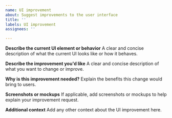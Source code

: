 ```yaml
---
name: UI improvement
about: Suggest improvements to the user interface
title: ''
labels: UI improvement
assignees: ''

---
```


**Describe the current UI element or behavior**
A clear and concise description of what the current UI looks like or how it behaves.

**Describe the improvement you'd like**
A clear and concise description of what you want to change or improve.

**Why is this improvement needed?**
Explain the benefits this change would bring to users.

**Screenshots or mockups**
If applicable, add screenshots or mockups to help explain your improvement request.

**Additional context**
Add any other context about the UI improvement here.